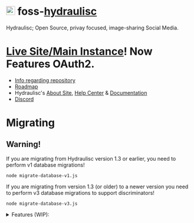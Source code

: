 # <img src="https://avatars.githubusercontent.com/u/144374735" style="height: 24px;"> foss-[hydraulisc](https://hydraulisc.net)
Hydraulisc; Open Source, privay focused, image-sharing Social Media.

# [Live Site/Main Instance](https://hydraulisc.net)! Now Features OAuth2.

- [Info regarding repository](https://blog.hydraulisc.xyz/?entry=E0Mczt2lGeyib93YSqhB)
- [Roadmap](https://blog.hydraulisc.xyz/?entry=haulisc-roadmap)
- Hydraulisc's [About Site](https://about.hydraulisc.net/), [Help Center](https://about.hydraulisc.net/help/) & [Documentation](https://about.hydraulisc.net/docs/hydraulisc/)
- [Discord](https://discord.gg/Syn5GVDemH)

# Migrating
## Warning!
If you are migrating from Hydraulisc version 1.3 or earlier, you need to perform v1 database migrations!

`node migrate-database-v1.js`

If you are migrating from version 1.3 (or older) to a newer version you need to perform v3 database migrations to support discriminators!

`node migrate-database-v3.js`

<details>
<summary>Features (WIP):</summary>
<ul>
    <li>Privacy Focused</li>
    <li>Username-only accounts for anonimity</li>
    <li>Private, Invite-Only or Public modes</li>
    <li>Direct Invite links</li>
    <li>Uploaded files mimetype checks</li>
    <li>XSS Upload Preventions (sanitize text before upload)</li>
    <li>XSS Rendering Preventions (sanitize and render)</li>
</ul>
</details>

